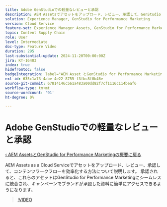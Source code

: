 ```yaml
---
title: Adobe GenStudioでの軽量なレビューと承認
description: AEM Assetsでアセットをアップロード、レビュー、承認して、GenStudio for Performance Marketingで使用できるようにする方法を調べます。
solution: Experience Manager, GenStudio for Performance Marketing
version: Cloud Service
feature-set: Experience Manager Assets, GenStudio for Performance Marketing
topic: Content Supply Chain
role: User
level: Intermediate
doc-type: Feature Video
duration: 295
last-substantial-update: 2024-11-20T00:00:00Z
jira: KT-16483
index: true
hidefromtoc: false
badgeIntegration: label="AEM Asset とGenStudio for Performance Marketing" type="positive"
exl-id: 635c1a73-4abe-4e22-8755-f3fbc8f0b46e
source-git-commit: 67814146c561a483a00dd82f7cf1116c114beaf6
workflow-type: tm+mt
source-wordcount: '91'
ht-degree: 0%

---
```


# Adobe GenStudioでの軽量なレビューと承認

[‹ AEM AssetsとGenStudio for Performance Marketingの概要に戻る](./overview.md)

AEM Assets as a Cloud Serviceでアセットをアップロード、レビュー、承認して、コンテンツワークフローを効率化する方法について説明します。 承認されると、これらのアセットはGenStudio for Performance Marketingにシームレスに統合され、キャンペーンでブランドが承認した資料に簡単にアクセスできるようになります。

>[!VIDEO](https://video.tv.adobe.com/v/3439265/?learn=on&enablevpops)
